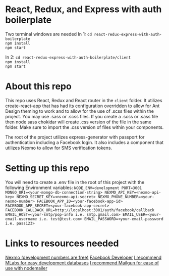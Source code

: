 # React, Redux, and Express with auth boilerplate
Two terminal windows are needed
In 1:
`cd react-redux-express-with-auth-boilerplate`  
`npm install`  
`npm start`  

In 2:
`cd react-redux-express-with-auth-boilerplate/client`  
`npm install`  
`npm start`

# About this repo
This repo uses React, Redux and React router in the `client` folder.
It utilizes create-react-app that has had its configuration overridden to allow for Ant Design theming to work and to allow for the use of .scss files within the project. You may use .sass or .scss files. If you create a .scss or .sass file then node sass chokidar will create .css version of the file in the same folder. Make sure to import the .css version of files within your components.

The root of the project utilizes express-generator with passport for authentication including a Facebook login. It also includes a component that utilizes Nexmo to allow for SMS verification tokens.

# Setting up this repo
You will need to create a .env file in the root of this project with the following Environment variables:
`NODE_ENV=development
PORT=3001
MONGO_URI=<your-mongo-db-connection-string>
NEXMO_API_KEY=<nexmo-api-key>
NEXMO_SECRET_KEY=<nexmo-api-secret>
NEXMO_PHONE_NUMBER=<your-nexmo-number>
FACEBOOK_APP_ID=<your-facebook-app-id>
FACEBOOK_APP_SECRET=<your-facebook-app-secret>
FACEBOOK_CALLBACK_URL=http://localhost:3001/auth/facebook/callback
EMAIL_HOST=<your-smtp/pop-info i.e. smtp.gmail.com>
EMAIL_USER=<your-email-username i.e. test@test.com>
EMAIL_PASSWORD=<your-email-password i.e. pass123>
`

# Links to resources needed
[Nexmo (development numbers are free)](https://www.nexmo.com/)
[Facebook Developer](https://developers.facebook.com/)
[I recommend MLabs for easy development databases](https://mlab.com/)
[I recommend Mailgun for ease of use with nodemailer](https://www.mailgun.com/)
